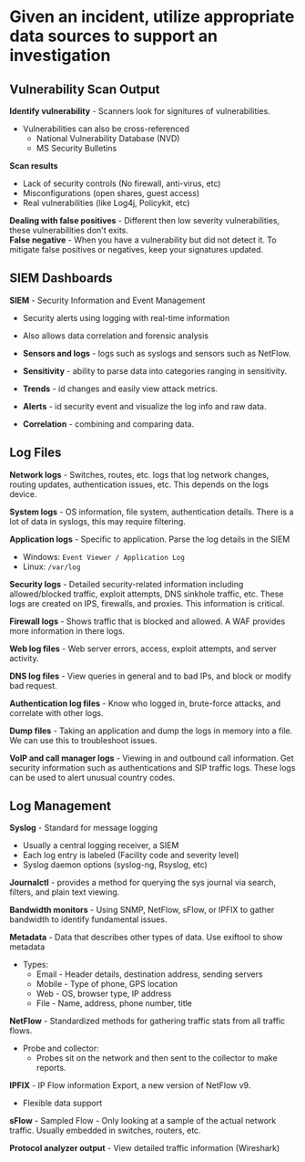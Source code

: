 # Given an incident, utilize appropriate data sources to support an investigation

## Vulnerability Scan Output
**Identify vulnerability** - Scanners look for signitures of vulnerabilities.   
- Vulnerabilities can also be cross-referenced
	- National Vulnerability Database (NVD)
	- MS Security Bulletins

**Scan results**  
- Lack of security controls (No firewall, anti-virus, etc)
- Misconfigurations (open shares, guest access)
- Real vulnerabilities (like Log4j, Policykit, etc)

**Dealing with false positives** - Different then low severity vulnerabilities, these vulnerabilities don't exits.    
**False negative** - When you have a vulnerability but did not detect it. To mitigate false positives or negatives, keep your signatures updated.


## SIEM Dashboards
**SIEM** - Security Information and Event Management   
- Security alerts using logging with real-time information
- Also allows data correlation and forensic analysis

- **Sensors and logs** - logs such as syslogs and sensors such as NetFlow.    
- **Sensitivity** - ability to parse data into categories ranging in sensitivity.    
- **Trends** - id changes and easily view attack metrics.   
- **Alerts** - id security event and visualize the log info and raw data.
- **Correlation** - combining and comparing data.


## Log Files
**Network logs** - Switches, routes, etc. logs that log network changes, routing updates, authentication issues, etc. This depends on the logs device.   

**System logs** - OS information, file system, authentication details. There is a lot of data in syslogs, this may require filtering.   

**Application logs** - Specific to application. Parse the log details in the SIEM
- Windows: `Event Viewer / Application Log`
- Linux: `/var/log`

**Security logs** - Detailed security-related information including allowed/blocked traffic, exploit attempts, DNS sinkhole traffic, etc. These logs are created on IPS, firewalls, and proxies. This information is critical.    

**Firewall logs** - Shows traffic that is blocked and allowed. A WAF provides more information in there logs.     

**Web log files** - Web server errors, access, exploit attempts, and server activity.    

**DNS log files** - View queries in general and to bad IPs, and block or modify bad request.     

**Authentication log files** - Know who logged in, brute-force attacks, and correlate with other logs.     

**Dump files** - Taking an application and dump the logs in memory into a file. We can use this to troubleshoot issues.     

**VoIP and call manager logs** - Viewing in and outbound call information. Get security information such as authentications and SIP traffic logs. These logs can be used to alert unusual country codes.      


## Log Management
**Syslog** - Standard for message logging    
- Usually a central logging receiver, a SIEM
- Each log entry is labeled (Facility code and severity level)
- Syslog daemon options (syslog-ng, Rsyslog, etc)

**Journalctl** - provides a method for querying the sys journal via search, filters, and plain text viewing.     

**Bandwidth monitors** - Using SNMP, NetFlow, sFlow, or IPFIX to gather bandwidth to identify fundamental issues.    

**Metadata** - Data that describes other types of data. Use exiftool to show metadata       
- Types:
	- Email - Header details, destination address, sending servers
	- Mobile - Type of phone, GPS location
	- Web - OS, browser type, IP address
	- File - Name, address, phone number, title

**NetFlow** - Standardized methods for gathering traffic stats from all traffic flows.    
- Probe and collector:
	- Probes sit on the network and then sent to the collector to make reports.

**IPFIX** - IP Flow information Export, a new version of NetFlow v9.    
- Flexible data support

**sFlow** - Sampled Flow - Only looking at a sample of the actual network traffic. Usually embedded in switches, routers, etc.    

**Protocol analyzer output** - View detailed traffic information (Wireshark)     
